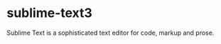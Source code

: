 sublime-text3
=============

Sublime Text is a sophisticated text editor for code, markup and prose.
